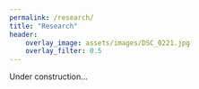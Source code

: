 ```yaml
---
permalink: /research/
title: "Research"
header:
    overlay_image: assets/images/DSC_0221.jpg
    overlay_filter: 0.5
---
```


Under construction...